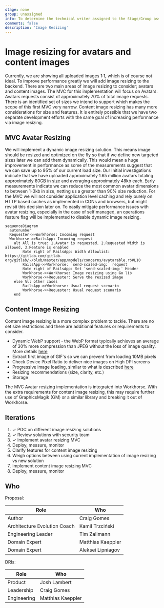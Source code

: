 ```yaml
---
stage: none
group: unassigned
info: To determine the technical writer assigned to the Stage/Group associated with this page, see https://about.gitlab.com/handbook/engineering/ux/technical-writing/#designated-technical-writers
comments: false
description: 'Image Resizing'
---
```


# Image resizing for avatars and content images

Currently, we are showing all uploaded images 1:1, which is of course not ideal. To improve performance greatly we will add image resizing to the backend. There are two main areas of image resizing to consider; avatars and content images. The MVC for this implementation will focus on Avatars. Avatars requests consist of approximately 70% of total image requests. There is an identified set of sizes we intend to support which makes the scope of this first MVC very narrow. Content image resizing has many more considerations for size and features. It is entirely possible that we have two separate development efforts with the same goal of increasing performance via image resizing.

## MVC Avatar Resizing

We will implement a dynamic image resizing solution. This means image should be resized and optimized on the fly so that if we define new targeted sizes later we can add them dynamically. This would mean a huge improvement in performance as some of the measurements suggest that we can save up to 95% of our current load size. Our initial investigations indicate that we have uploaded approximately 1.65 million avatars totaling approximately 80GB in size and averaging approximately 48kb each. Early measurements indicate we can reduce the most common avatar dimensions to between 1-3kb in size, netting us a greater than 90% size reduction. For the MVC we will not consider application level caching and rely purely on HTTP based caches as implemented in CDNs and browsers, but might revisit this decision later on. To easily mitigate performance issues with avatar resizing, especially in the case of self managed, an operations feature flag will be implemented to disable dynamic image resizing.

```mermaid
sequenceDiagram
  autonumber
  Requester->>Workhorse: Incoming request
  Workhorse->>RailsApp: Incoming request
    alt All is true: 1.Avatar is requested, 2.Requested Width is allowed, 3.Feature is enabled
        Note right of RailsApp: Width Allowlist: https://gitlab.com/gitlab-org/gitlab/-/blob/master/app/models/concerns/avatarable.rb#L10
        RailsApp->>Workhorse: `send-scaled-img:` request
        Note right of RailsApp: Set `send-scaled-img:` Header
        Workhorse->>Workhorse: Image resizing using Go lib
        Workhorse->>Requester: Serve the resized image
    else All other cases
        RailsApp->>Workhorse: Usual request scenario
        Workhorse->>Requester: Usual request scenario
    end
```

## Content Image Resizing

Content image resizing is a more complex problem to tackle. There are no set size restrictions and there are additional features or requirements to consider.

- Dynamic WebP support - the WebP format typically achieves an average of 30% more compression than JPEG without the loss of image quality. More details [here](https://developers.google.com/speed/webp/docs/c_study)
- Extract first image of GIF's so we can prevent from loading 10MB pixels
- Check Device Pixel Ratio to deliver nice images on High DPI screens
- Progressive image loading, similar to what is described [here](https://www.sitepoint.com/how-to-build-your-own-progressive-image-loader/)
- Resizing recommendations (size, clarity, etc.)
- Storage

The MVC Avatar resizing implementation is integrated into Workhorse. With the extra requirements for content image resizing, this may require further use of GraphicsMagik (GM) or a similar library and breaking it out of Workhorse.

## Iterations

1. ✓ POC on different image resizing solutions
1. ✓ Review solutions with security team
1. ✓ Implement avatar resizing MVC
1. Deploy, measure, monitor
1. Clarify features for content image resizing
1. Weigh options between using current implementation of image resizing vs new solution
1. Implement content image resizing MVC
1. Deploy, measure, monitor

## Who

Proposal:

| Role                         | Who
|------------------------------|-------------------------|
| Author                       |    Craig Gomes          |
| Architecture Evolution Coach |    Kamil Trzciński      |
| Engineering Leader           |    Tim Zallmann         |
| Domain Expert                |    Matthias Kaeppler    |
| Domain Expert                |    Aleksei Lipniagov    |

DRIs:

| Role                         | Who
|------------------------------|------------------------|
| Product                      |    Josh Lambert        |
| Leadership                   |    Craig Gomes         |
| Engineering                  |    Matthias Kaeppler   |
